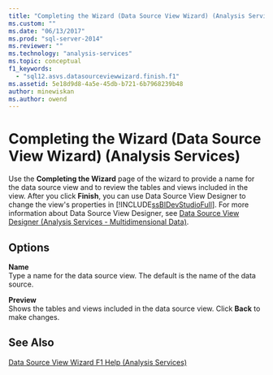 ```yaml
---
title: "Completing the Wizard (Data Source View Wizard) (Analysis Services) | Microsoft Docs"
ms.custom: ""
ms.date: "06/13/2017"
ms.prod: "sql-server-2014"
ms.reviewer: ""
ms.technology: "analysis-services"
ms.topic: conceptual
f1_keywords: 
  - "sql12.asvs.datasourceviewwizard.finish.f1"
ms.assetid: 5e18d9d8-4a5e-45db-b721-6b7968239b48
author: minewiskan
ms.author: owend
---
```

# Completing the Wizard (Data Source View Wizard) (Analysis Services)
  Use the **Completing the Wizard** page of the wizard to provide a name for the data source view and to review the tables and views included in the view. After you click **Finish**, you can use Data Source View Designer to change the view's properties in [!INCLUDE[ssBIDevStudioFull](../includes/ssbidevstudiofull-md.md)]. For more information about Data Source View Designer, see [Data Source View Designer &#40;Analysis Services - Multidimensional Data&#41;](data-source-view-designer-analysis-services-multidimensional-data.md).  
  
## Options  
 **Name**  
 Type a name for the data source view. The default is the name of the data source.  
  
 **Preview**  
 Shows the tables and views included in the data source view. Click **Back** to make changes.  
  
## See Also  
 [Data Source View Wizard F1 Help &#40;Analysis Services&#41;](data-source-view-wizard-f1-help-analysis-services.md)  
  
  
